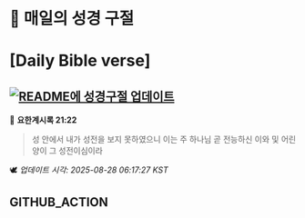 # 🙏 매일의 성경 구절
# [Daily Bible verse]
## [![README에 성경구절 업데이트](https://github.com/DONGSUKA/first_test/actions/workflows/update-readme-bible.yml/badge.svg)](https://github.com/DONGSUKA/first_test/actions/workflows/update-readme-bible.yml)
<!-- START_BIBLE_VERSE -->
📖 **요한계시록 21:22**
> 성 안에서 내가 성전을 보지 못하였으니 이는 주 하나님 곧 전능하신 이와 및 어린 양이 그 성전이심이라

🕊️ _업데이트 시각: 2025-08-28 06:17:27 KST_
  <!-- END_BIBLE_VERSE -->
## GITHUB_ACTION
